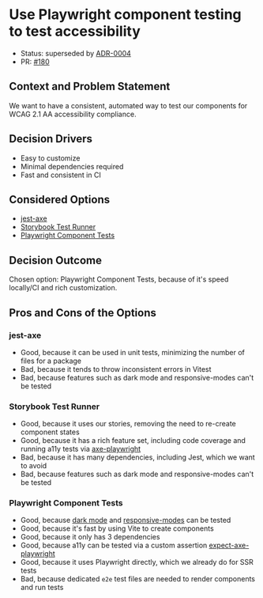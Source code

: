 # Use Playwright component testing to test accessibility

- Status: superseded by [ADR-0004](adr-001-automated-a11y-tests.md)
- PR: [#180](https://github.com/launchdarkly/launchpad-ui/pull/180)

## Context and Problem Statement

We want to have a consistent, automated way to test our components for WCAG 2.1 AA accessibility compliance.

## Decision Drivers

- Easy to customize
- Minimal dependencies required
- Fast and consistent in CI

## Considered Options

- [jest-axe](https://github.com/nickcolley/jest-axe)
- [Storybook Test Runner](https://github.com/storybookjs/test-runner)
- [Playwright Component Tests](https://playwright.dev/docs/test-components)

## Decision Outcome

Chosen option: Playwright Component Tests, because of it's speed locally/CI and rich customization.

## Pros and Cons of the Options

### jest-axe

- Good, because it can be used in unit tests, minimizing the number of files for a package
- Bad, because it tends to throw inconsistent errors in Vitest
- Bad, because features such as dark mode and responsive-modes can't be tested

### Storybook Test Runner

- Good, because it uses our stories, removing the need to re-create component states
- Good, because it has a rich feature set, including code coverage and running a11y tests via [axe-playwright](https://github.com/abhinaba-ghosh/axe-playwright)
- Bad, because it has many dependencies, including Jest, which we want to avoid
- Bad, because features such as dark mode and responsive-modes can't be tested

### Playwright Component Tests

- Good, because [dark mode](https://playwright.dev/docs/api/class-page#page-emulate-media) and [responsive-modes](https://playwright.dev/docs/emulation#viewport) can be tested
- Good, because it's fast by using Vite to create components
- Good, because it only has 3 dependencies
- Good, because a11y can be tested via a custom assertion [expect-axe-playwright](https://github.com/Widen/expect-axe-playwright)
- Good, because it uses Playwright directly, which we already do for SSR tests
- Bad, because dedicated `e2e` test files are needed to render components and run tests

